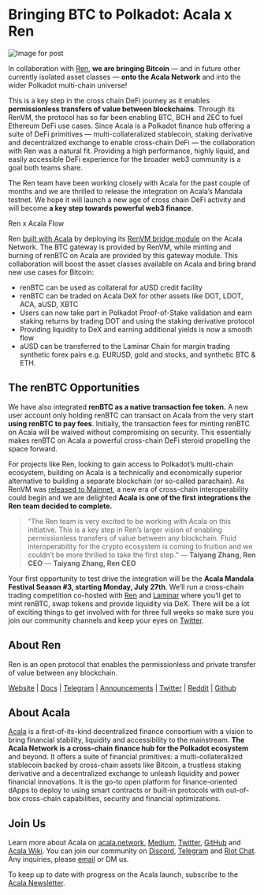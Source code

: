 # Bringing BTC to Polkadot: Acala x Ren

![Image for post](https://miro.medium.com/max/3200/0*t3D78kECFlwX7T1L)

In collaboration with [Ren](https://renproject.io/), **we are bringing Bitcoin** — and in future other currently isolated asset classes — **onto the Acala Network** and into the wider Polkadot multi-chain universe!

This is a key step in the cross chain DeFi journey as it enables **permissionless transfers of value between blockchains**. Through its RenVM, the protocol has so far been enabling BTC, BCH and ZEC to fuel Ethereum DeFi use cases. Since Acala is a Polkadot finance hub offering a suite of DeFi primitives — multi-collateralized stablecoin, staking derivative and decentralized exchange to enable cross-chain DeFi — the collaboration with Ren was a natural fit. Providing a high performance, highly liquid, and easily accessible DeFi experience for the broader web3 community is a goal both teams share.

The Ren team have been working closely with Acala for the past couple of months and we are thrilled to release the integration on Acala’s Mandala testnet. We hope it will launch a new age of cross chain DeFi activity and will become **a key step towards powerful web3 finance**.

Ren x Acala Flow

Ren [built with Acala](https://github.com/AcalaNetwork/Acala/wiki/U.-Build-with-Acala) by deploying its [RenVM bridge module](https://github.com/AcalaNetwork/Acala/tree/master/ecosystem-modules/ren/renvm-bridge) on the Acala Network. The BTC gateway is provided by RenVM, while minting and burning of renBTC on Acala are provided by this gateway module. This collaboration will boost the asset classes available on Acala and bring brand new use cases for Bitcoin:

- renBTC can be used as collateral for aUSD credit facility
- renBTC can be traded on Acala DeX for other assets like DOT, LDOT, ACA, aUSD, XBTC
- Users can now take part in Polkadot Proof-of-Stake validation and earn staking returns by trading DOT and using the staking derivative protocol
- Providing liquidity to DeX and earning additional yields is now a smooth flow
- aUSD can be transferred to the Laminar Chain for margin trading synthetic forex pairs e.g. EURUSD, gold and stocks, and synthetic BTC & ETH.

## **The renBTC Opportunities**

We have also integrated **renBTC as a native transaction fee token.** A new user account only holding renBTC can transact on Acala from the very start **using renBTC to pay fees**. Initially, the transaction fees for minting renBTC on Acala will be waived without compromising on security. This essentially makes renBTC on Acala a powerful cross-chain DeFi steroid propelling the space forward.

For projects like Ren, looking to gain access to Polkadot’s multi-chain ecosystem, building on Acala is a technically and economically superior alternative to building a separate blockchain (or so-called parachain). As RenVM was [released to Mainnet](https://medium.com/renproject/renvm-mainnet-release-98cac4c6fa8e), a new era of cross-chain interoperability could begin and we are delighted **Acala is one of the first integrations the Ren team decided to complete.**

> “The Ren team is very excited to be working with Acala on this initiative. This is a key step in Ren’s larger vision of enabling permissionless transfers of value between any blockchain. Fluid interoperability for the crypto ecosystem is coming to fruition and we couldn’t be more thrilled to take the first step.” — **Taiyang Zhang, Ren CEO** — **Taiyang Zhang, Ren CEO**

Your first opportunity to test drive the integration will be the **Acala Mandala Festival Season #3, starting Monday, July 27th**. We’ll run a cross-chain trading competition co-hosted with [Ren](https://renproject.io/) and [Laminar](http://laminar.one/) where you’ll get to mint renBTC, swap tokens and provide liquidity via DeX. There will be a lot of exciting things to get involved with for three full weeks so make sure you join our community channels and keep your eyes on [Twitter](https://twitter.com/AcalaNetwork).

## **About Ren**

Ren is an open protocol that enables the permissionless and private transfer of value between any blockchain.

[Website](https://renproject.io/) | [Docs](https://docs.renproject.io/ren) | [Telegram](https://t.me/renproject) | [Announcements](https://t.me/renprojectann) | [Twitter](https://twitter.com/renprotocol) | [Reddit](https://www.reddit.com/r/renproject) | [Github](https://github.com/renproject)

## About Acala

[Acala](http://acala.network/) is a first-of-its-kind decentralized finance consortium with a vision to bring financial stability, liquidity and accessibility to the mainstream. **The Acala Network is a cross-chain finance hub for the Polkadot ecosystem** and beyond. It offers a suite of financial primitives: a multi-collateralized stablecoin backed by cross-chain assets like Bitcoin, a trustless staking derivative and a decentralized exchange to unleash liquidity and power financial innovations. It is the go-to open platform for finance-oriented dApps to deploy to using smart contracts or built-in protocols with out-of-box cross-chain capabilities, security and financial optimizations.

## Join Us

Learn more about Acala on [acala.network](https://acala.network/), [Medium](https://medium.com/acalanetwork), [Twitter](https://twitter.com/AcalaNetwork), [GitHub](https://github.com/AcalaNetwork/Acala) and [Acala Wiki](https://github.com/AcalaNetwork/Acala/wiki). You can join our community on [Discord](https://discord.gg/vdbFVCH), [Telegram](https://t.me/acalaofficial) and [Riot Chat](https://riot.im/app/#/room/#acala:matrix.org). Any inquiries, please [email](http://hello@acala.network/) or DM us.

To keep up to date with progress on the Acala launch, subscribe to the [Acala Newsletter](https://share.hsforms.com/1X9RxkXk-R62I0VNbATaDXw4h8qc).
